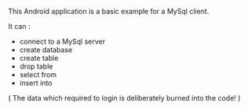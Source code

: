 This Android application is a basic example for a MySql client.

It can : 

- connect to a MySql server
- create database
- create table
- drop table
- select from
- insert into

( The data which required to login is deliberately burned into the code! )
